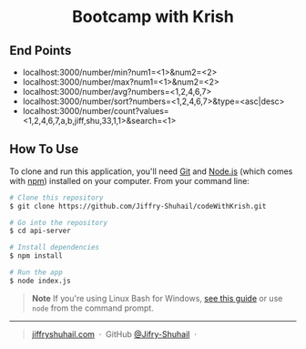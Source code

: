 
<h1 align="center">
  Bootcamp with Krish
  <br>
</h1>

## End Points
* localhost:3000/number/min?num1=<1>&num2=<2>
* localhost:3000/number/max?num1=<1>&num2=<2>
* localhost:3000/number/avg?numbers=<1,2,4,6,7>
* localhost:3000/number/sort?numbers=<1,2,4,6,7>&type=<asc|desc>
* localhost:3000/number/count?values=<1,2,4,6,7,a,b,jiff,shu,33,1,1>&search=<1>

## How To Use

To clone and run this application, you'll need [Git](https://git-scm.com) and [Node.js](https://nodejs.org/en/download/) (which comes with [npm](http://npmjs.com)) installed on your computer. From your command line:

```bash
# Clone this repository
$ git clone https://github.com/Jiffry-Shuhail/codeWithKrish.git

# Go into the repository
$ cd api-server

# Install dependencies
$ npm install

# Run the app
$ node index.js
```

> **Note**
> If you're using Linux Bash for Windows, [see this guide](https://www.howtogeek.com/261575/how-to-run-graphical-linux-desktop-applications-from-windows-10s-bash-shell/) or use `node` from the command prompt.


---

> [jiffryshuhail.com](https://jiffryshuhail.com/) &nbsp;&middot;&nbsp;
> GitHub [@Jifry-Shuhail](https://github.com/Jiffry-Shuhail) &nbsp;&middot;&nbsp;

